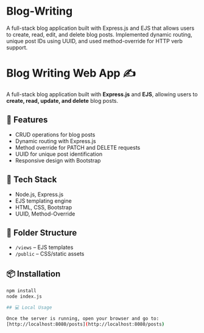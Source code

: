 # Blog-Writing
A full-stack blog application built with Express.js and EJS that allows users to create, read, edit, and delete blog posts. Implemented dynamic routing, unique post IDs using UUID, and used method-override for HTTP verb support.
# Blog Writing Web App ✍️

A full-stack blog application built with **Express.js** and **EJS**, allowing users to **create, read, update, and delete** blog posts.

## 🚀 Features
- CRUD operations for blog posts
- Dynamic routing with Express.js
- Method override for PATCH and DELETE requests
- UUID for unique post identification
- Responsive design with Bootstrap

## 🔧 Tech Stack
- Node.js, Express.js
- EJS templating engine
- HTML, CSS, Bootstrap
- UUID, Method-Override

## 📂 Folder Structure
- `/views` – EJS templates
- `/public` – CSS/static assets

## 📦 Installation
```bash
npm install
node index.js

## 💻 Local Usage

Once the server is running, open your browser and go to:  
[http://localhost:8080/posts](http://localhost:8080/posts)
